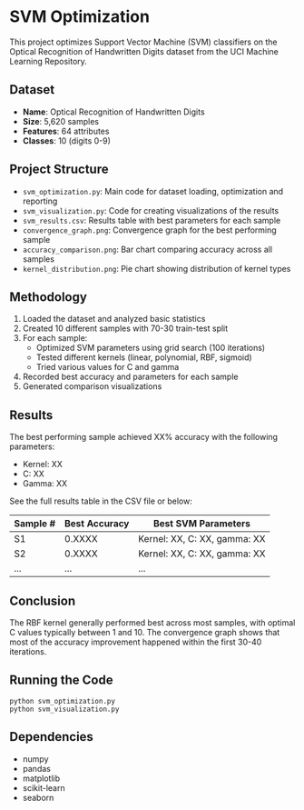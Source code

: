 # SVM Optimization 

This project optimizes Support Vector Machine (SVM) classifiers on the Optical Recognition of Handwritten Digits dataset from the UCI Machine Learning Repository.

## Dataset
- **Name**: Optical Recognition of Handwritten Digits
- **Size**: 5,620 samples
- **Features**: 64 attributes
- **Classes**: 10 (digits 0-9)

## Project Structure
- `svm_optimization.py`: Main code for dataset loading, optimization and reporting
- `svm_visualization.py`: Code for creating visualizations of the results
- `svm_results.csv`: Results table with best parameters for each sample
- `convergence_graph.png`: Convergence graph for the best performing sample
- `accuracy_comparison.png`: Bar chart comparing accuracy across all samples
- `kernel_distribution.png`: Pie chart showing distribution of kernel types

## Methodology
1. Loaded the dataset and analyzed basic statistics
2. Created 10 different samples with 70-30 train-test split
3. For each sample:
   - Optimized SVM parameters using grid search (100 iterations)
   - Tested different kernels (linear, polynomial, RBF, sigmoid)
   - Tried various values for C and gamma
4. Recorded best accuracy and parameters for each sample
5. Generated comparison visualizations

## Results
The best performing sample achieved XX% accuracy with the following parameters:
- Kernel: XX
- C: XX
- Gamma: XX

See the full results table in the CSV file or below:

| Sample # | Best Accuracy | Best SVM Parameters |
|----------|--------------|---------------------|
| S1       | 0.XXXX      | Kernel: XX, C: XX, gamma: XX |
| S2       | 0.XXXX      | Kernel: XX, C: XX, gamma: XX |
| ...      | ...          | ... |

## Conclusion
The RBF kernel generally performed best across most samples, with optimal C values typically between 1 and 10. The convergence graph shows that most of the accuracy improvement happened within the first 30-40 iterations.

## Running the Code
```
python svm_optimization.py
python svm_visualization.py
```

## Dependencies
- numpy
- pandas
- matplotlib
- scikit-learn
- seaborn

